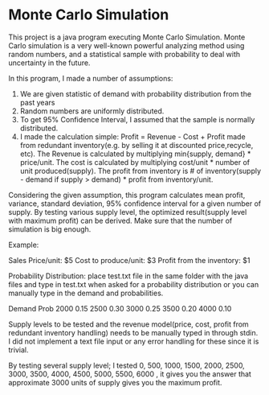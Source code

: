 # Monte Carlo Simulation
This project is a java program executing Monte Carlo Simulation.
Monte Carlo simulation is a very well-known powerful analyzing method using random numbers, and a statistical sample with probability to deal with uncertainty in the future.

In this program, I made a number of assumptions: 
1. We are given statistic of demand with probability distribution from the past years
2. Random numbers are uniformly distributed.
3. To get 95% Confidence Interval, I assumed that the sample is normally distributed.
4. I made the calculation simple: 
   Profit = Revenue - Cost + Profit made from redundant inventory(e.g. by selling it at discounted price,recycle, etc).
   The Revenue is calculated by multiplying min{supply, demand} * price/unit.
   The cost is calculated by multiplying cost/unit * number of unit produced(supply).
   The profit from inventory is # of inventory(supply - demand if supply > demand) * profit from inventory/unit.

Considering the given assumption, this program calculates mean profit, variance, standard deviation, 95% confidence interval for a given number of supply. 
By testing various supply level, the optimized result(supply level with maximum profit) can be derived. 
Make sure that the number of simulation is big enough. 

Example: 

Sales Price/unit: $5
Cost to produce/unit: $3
Profit from the inventory: $1

Probability Distribution: place test.txt file in the same folder with the java files and type in test.txt when asked for a probability distribution or you can manually type in the demand and probabilities.

Demand  Prob
2000    0.15
2500    0.30
3000    0.25
3500    0.20
4000    0.10

Supply levels to be tested and the revenue model(price, cost, profit from redundant inventory handling) needs to be manually typed in through stdin. 
I did not implement a text file input or any error handling for these since it is trivial. 

By testing several supply level; I tested 0, 500, 1000, 1500, 2000, 2500, 3000, 3500, 4000, 4500, 5000, 5500, 6000
, it gives you the answer that approximate 3000 units of supply gives you the maximum profit.
